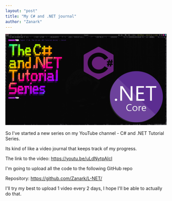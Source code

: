 ```yaml
---
layout: "post"
title: "My C# and .NET journal"
author: "Zanark"
---
```


![C# .NET Tutorial series Thumbail](https://raw.githubusercontent.com/Zanark/Blog/master/media/CNET%20Thumb.png)

So I've started a new series on my YouTube channel - C# and .NET Tutorial Series.

Its kind of like a video journal that keeps track of my progress.

The link to the video: https://youtu.be/uLdNytpAIcI

I'm going to upload all the code to the following GitHub repo

Repository: https://github.com/Zanark/L-NET/

I'll try my best to upload 1 video every 2 days, I hope I'll be able to actually do that.